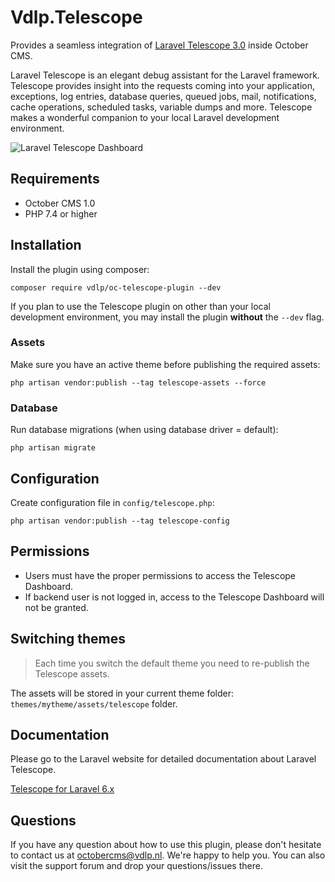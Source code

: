 # Vdlp.Telescope

Provides a seamless integration of [Laravel Telescope 3.0](https://laravel.com/docs/6.x/telescope) inside October CMS.

Laravel Telescope is an elegant debug assistant for the Laravel framework. Telescope provides insight into the requests coming into your application, exceptions, log entries, database queries, queued jobs, mail, notifications, cache operations, scheduled tasks, variable dumps and more. Telescope makes a wonderful companion to your local Laravel development environment.

![Laravel Telescope Dashboard](https://plugins.vdlp.nl/octobercms/oc-telescope-plugin/dashboard.png)

## Requirements

- October CMS 1.0
- PHP 7.4 or higher

## Installation

Install the plugin using composer:

```
composer require vdlp/oc-telescope-plugin --dev
```

If you plan to use the Telescope plugin on other than your local development environment, you may install the plugin **without** the `--dev` flag.

### Assets

Make sure you have an active theme before publishing the required assets:

```
php artisan vendor:publish --tag telescope-assets --force
```

### Database

Run database migrations (when using database driver = default):

```
php artisan migrate
```

## Configuration

Create configuration file in `config/telescope.php`:

```
php artisan vendor:publish --tag telescope-config
```

## Permissions

- Users must have the proper permissions to access the Telescope Dashboard.
- If backend user is not logged in, access to the Telescope Dashboard will not be granted.

## Switching themes

> Each time you switch the default theme you need to re-publish the Telescope assets.

The assets will be stored in your current theme folder: `themes/mytheme/assets/telescope` folder.

## Documentation

Please go to the Laravel website for detailed documentation about Laravel Telescope.

[Telescope for Laravel 6.x](https://laravel.com/docs/6.x/telescope)

## Questions

If you have any question about how to use this plugin, please don't hesitate to contact us at [octobercms@vdlp.nl](mailto:octobercms@vdlp.nl). We're
happy to help you. You can also visit the support forum and drop your questions/issues there.
